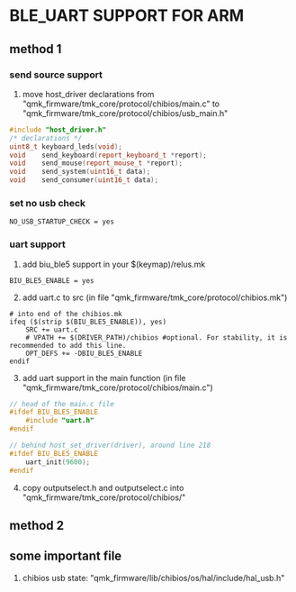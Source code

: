 # BLE_UART SUPPORT FOR ARM


## method 1


### send source support
1. move host_driver declarations from "qmk_firmware/tmk_core/protocol/chibios/main.c" to "qmk_firmware/tmk_core/protocol/chibios/usb_main.h"
```c++
#include "host_driver.h"
/* declarations */
uint8_t keyboard_leds(void);
void    send_keyboard(report_keyboard_t *report);
void    send_mouse(report_mouse_t *report);
void    send_system(uint16_t data);
void    send_consumer(uint16_t data);
```
### set no usb check

```shell
NO_USB_STARTUP_CHECK = yes
```

### uart support

1. add biu_ble5 support in your $(keymap)/relus.mk
```shell
BIU_BLE5_ENABLE = yes
```

2. add uart.c to src (in file "qmk_firmware/tmk_core/protocol/chibios.mk")
```shell
# into end of the chibios.mk
ifeq ($(strip $(BIU_BLE5_ENABLE)), yes)
	SRC += uart.c
	# VPATH += $(DRIVER_PATH)/chibios #optional. For stability, it is recommended to add this line.
	OPT_DEFS += -DBIU_BLE5_ENABLE
endif
```
3. add uart support in the main function (in file "qmk_firmware/tmk_core/protocol/chibios/main.c")
```c++
// head of the main.c file
#ifdef BIU_BLE5_ENABLE
    #include "uart.h"
#endif

// behind host_set_driver(driver), around line 218
#ifdef BIU_BLE5_ENABLE
    uart_init(9600);
#endif
```

4. copy outputselect.h and outputselect.c into "qmk_firmware/tmk_core/protocol/chibios/"


## method 2


## some important file 
1. chibios usb state: "qmk_firmware/lib/chibios/os/hal/include/hal_usb.h"

